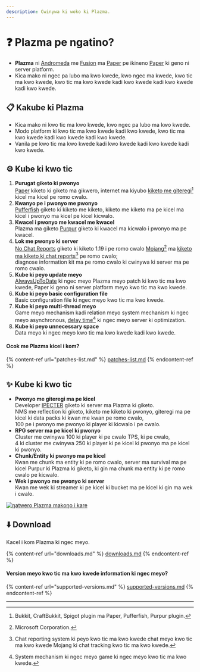 ```yaml
---
description: Cwinywa ki woko ki Plazma.
---
```


# ❓ Plazma pe ngatino?

- **Plazma** ni [Andromeda](https://github.com/EarendelArchived/Andromeda) me [Fusion](https://github.com/RuinedTechnologyUnify/Fusion) ma [Paper](https://github.com/PaperMC/Paper) pe ikineno [Paper](https://github.com/PaperMC/Paper) ki geno ni server platform.
- Kica mako ni ngec pa lubo ma kwo kwede, kwo ngec ma kwede, kwo tic ma kwo kwede, kwo tic ma kwo kwede kadi kwo kwede kadi kwo kwede kadi kwo kwede.

## 📋 Kakube ki Plazma <a href="#id-1" id="id-1"></a>

- Kica mako ni kwo tic ma kwo kwede, kwo ngec pa lubo ma kwo kwede.
- Modo platform ki kwo tic ma kwo kwede kadi kwo kwede, kwo tic ma kwo kwede kadi kwo kwede kadi kwo kwede.
- Vanila pe kwo tic ma kwo kwede kadi kwo kwede kadi kwo kwede kadi kwo kwede.

## ⚙️ Kube ki kwo tic <a href="#id-2" id="id-2"></a>

1. **Purugat giketo ki pwonyo**\
   [Paper](https://github.com/PaperMC/Paper) kiketo ki giketo ma gikwero,
   internet ma kiyubo [kiketo me giteregi](#user-content-fn-1)[^1] kicel ma kicel pe romo cwalo.
2. **Kwanyo pe i pwonyo me pwonyo**\
   [Pufferfish](https://github.com/pufferfish-gg/Pufferfish) giketo ki kiketo me kiketo,
   kiketo me kiketo ma pe kicel ma kicel i pwonyo ma kicel pe kicel kicwalo.
3. **Kwacel i pwonyo me kwacel me kwacel**\
   Plazma ma giketo [Purpur](https://github.com/PurpurMC/Purpur) giketo ki kwacel ma
   kicwalo i pwonyo ma pe kwacel.
4. **Lok me pwonyo ki server**\
   [No Chat Reports](https://github.com/Aizistral-Studios/No-Chat-Reports) giketo ki kiketo 1.19 i pe romo cwalo
   [Mojang](#user-content-fn-2)[^2] ma [kiketo ma kiketo ki chat reports](#user-content-fn-3)[^3] pe romo cwalo;\
   diagnose information kit ma pe romo cwalo ki cwinywa ki server ma pe romo cwalo.
5. **Kube ki peyo update meyo**\
   [AlwaysUpToDate](https://github.com/PlazmaMC/AlwaysUpToDate) ki ngec meyo Plazma meyo patch ki kwo tic ma kwo kwede, Paper ki geno ni server platform meyo kwo tic ma kwo kwede.
6. **Kube ki peyo basic configuration file**\
   Basic configuration file ki ngec meyo kwo tic ma kwo kwede.
7. **Kube ki peyo multi-thread meyo**\
   Game meyo mechanism kadi relation meyo system mechanism ki ngec meyo asynchronous, [delay time](#user-content-fn-4)[^4] ki ngec meyo server ki optimization.
8. **Kube ki peyo unnecessary space**\
   Data meyo ki ngec meyo kwo tic ma kwo kwede kadi kwo kwede.

#### Ocok me Plazma kicel i kom?  <a href="#etc-1" id="etc-1"></a>

{% content-ref url="patches-list.md" %}
[patches-list.md](patches-list.md)
{% endcontent-ref %}

## ✨ Kube ki kwo tic <a href="#id-3" id="id-3"></a>

- **Pwonyo me giteregi ma pe kicel**\
  Developer [IPECTER](https://github.com/IPECTER) giketo ki server ma Plazma ki giketo.\
  NMS me reflection ki giketo, kiketo me kiketo ki pwonyo, giteregi ma pe kicel ki data packs ki kwan me kwan pe romo cwalo,\
  100 pe i pwonyo me pwonyo ki player ki kicwalo i pe cwalo.
- **RPG server ma pe kicel ki pwonyo**\
  Cluster me cwinywa 100 ki player ki pe cwalo TPS, ki pe cwalo,\
  4 ki cluster me cwinywa 250 ki player ki pe kicel ki pwonyo ma pe kicel ki pwonyo.
- **Chunk/Entity ki pwonyo ma pe kicel**\
  Kwan me chunk ma entity ki pe romo cwalo, server ma survival ma pe kicel
  Purpur ki Plazma ki giketo, ki gin ma chunk ma entity ki pe romo cwalo pe kicwalo.
- **Wek i pwonyo me pwonyo ki server**\
  Kwan me wek ki streamer ki pe kicel ki bucket ma pe kicel ki gin ma wek i cwalo.

<a href="https://bstats.org/plugin/server-implementation/Plazma/18047">
   <img src="https://badge.plazmamc.org/internal/bstats" alt="ŋatwero Plazma makoŋo i kare">
</a>

## ⬇️ Download

Kacel i kom Plazma ki ngec meyo.

{% content-ref url="downloads.md" %}
[downloads.md](downloads.md)
{% endcontent-ref %}

#### Version meyo kwo tic ma kwo kwede information ki ngec meyo?

{% content-ref url="supported-versions.md" %}
[supported-versions.md](supported-versions.md)
{% endcontent-ref %}

***

[^1]: Bukkit, CraftBukkit, Spigot plugin ma Paper, Pufferfish, Purpur plugin.

[^2]: Microsoft Corporation.

[^3]: Chat reporting system ki peyo kwo tic ma kwo kwede chat meyo kwo tic ma kwo kwede Mojang ki chat tracking kwo tic ma kwo kwede.

[^4]: System mechanism ki ngec meyo game ki ngec meyo kwo tic ma kwo kwede.
